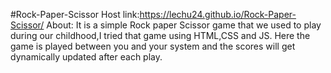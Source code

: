 #Rock-Paper-Scissor 
Host link:https://lechu24.github.io/Rock-Paper-Scissor/
About:
It is a simple Rock paper Scissor game that we used to play during our childhood,I tried that game using HTML,CSS and JS.
Here the game is played between you and your system and the scores will get dynamically updated after each play.
